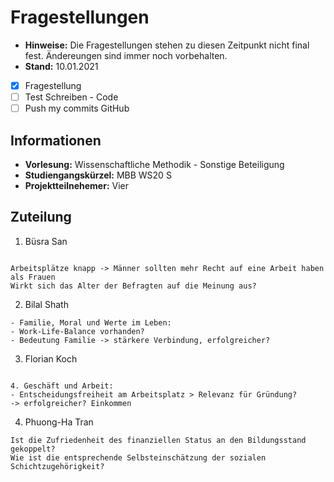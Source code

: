 # Fragestellungen

- **Hinweise:** Die Fragestellungen stehen zu diesen Zeitpunkt nicht final fest. Ändereungen sind immer noch vorbehalten. 
- **Stand:** 10.01.2021
- [x] Fragestellung
- [ ] Test Schreiben - Code
- [ ] Push my commits GitHub

## Informationen
- **Vorlesung:** Wissenschaftliche Methodik - Sonstige Beteiligung
- **Studiengangskürzel:** MBB WS20 S
- **Projektteilnehemer:** Vier


## **Zuteilung**
1. Büsra San
```

Arbeitsplätze knapp -> Männer sollten mehr Recht auf eine Arbeit haben als Frauen
Wirkt sich das Alter der Befragten auf die Meinung aus?

```

2. Bilal Shath
```
- Familie, Moral und Werte im Leben:
- Work-Life-Balance vorhanden?
- Bedeutung Familie -> stärkere Verbindung, erfolgreicher?
```

3. Florian Koch
```

4. Geschäft und Arbeit:
- Entscheidungsfreiheit am Arbeitsplatz > Relevanz für Gründung?
-> erfolgreicher? Einkommen

```

4. Phuong-Ha Tran
```
Ist die Zufriedenheit des finanziellen Status an den Bildungsstand gekoppelt? 
Wie ist die entsprechende Selbsteinschätzung der sozialen Schichtzugehörigkeit?

```
